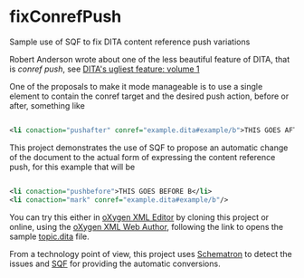 # fixConrefPush

Sample use of SQF to fix DITA content reference push variations


Robert Anderson wrote about one of the less beautiful feature of DITA, that is *conref push*, see
[DITA's ugliest feature: volume 1](http://metadita.org/toolkit/uglyfeature.html)

One of the proposals to make it mode manageable is to use a single element to 
contain the conref target and the desired push action, before or after, something like

```xml

<li conaction="pushafter" conref="example.dita#example/b">THIS GOES AFTER B</li>

```

This project demonstrates the use of SQF to propose an automatic change of the document to 
the actual form of expressing the content reference push, for this example that will be

```xml

<li conaction="pushbefore">THIS GOES BEFORE B</li>
<li conaction="mark" conref="example.dita#example/b"/>

```

You can try this either in [oXygen XML Editor](http://www.oxygenxml.com) by cloning this 
project or online, using the [oXygen XML Web Author](https://www.oxygenxml.com/xml_web_author.html), 
following the link to opens the sample [topic.dita](https://www.oxygenxml.com/webapp-demo-aws/app/oxygen.html?url=github%3A%2F%2FgetFileContent%2Fgeorgebina%2FfixConrefPush%2Fmaster%2Ftopic.dita&tags-mode=full-tags-with-attributes) file. 

From a technology point of view, this project uses [Schematron](http://schematron.com/) to detect the issues and [SQF](http://schematron-quickfix.github.io/sqf/publishing-snapshots/April2015Draft/spec/SQFSpec.html) for providing the automatic conversions.